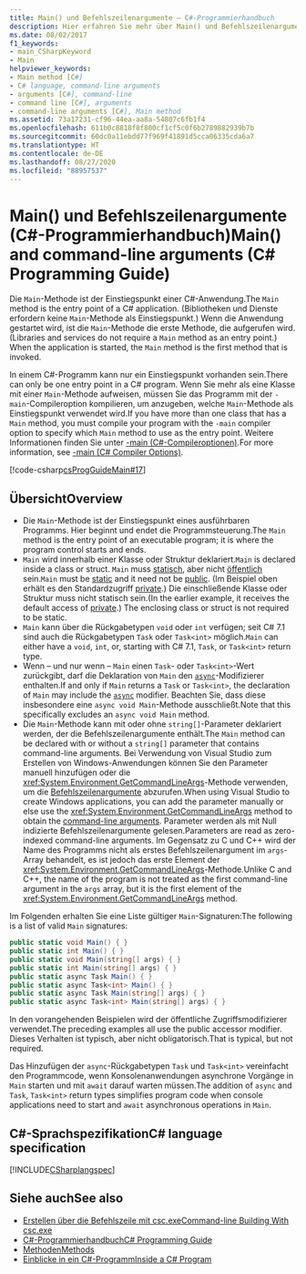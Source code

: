 ```yaml
---
title: Main() und Befehlszeilenargumente – C#-Programmierhandbuch
description: Hier erfahren Sie mehr über Main() und Befehlszeilenargumente. Die Main()-Methode ist der Einstiegspunkt eines ausführbaren Programms.
ms.date: 08/02/2017
f1_keywords:
- main_CSharpKeyword
- Main
helpviewer_keywords:
- Main method [C#]
- C# language, command-line arguments
- arguments [C#], command-line
- command line [C#], arguments
- command-line arguments [C#], Main method
ms.assetid: 73a17231-cf96-44ea-aa8a-54807c6fb1f4
ms.openlocfilehash: 611b0c8818f8f800cf1cf5c0f6b2789882939b7b
ms.sourcegitcommit: 60dc0a11ebdd77f969f41891d5cca06335cda6a7
ms.translationtype: HT
ms.contentlocale: de-DE
ms.lasthandoff: 08/27/2020
ms.locfileid: "88957537"
---
```

# <a name="main-and-command-line-arguments-c-programming-guide"></a><span data-ttu-id="bac09-104">Main() und Befehlszeilenargumente (C#-Programmierhandbuch)</span><span class="sxs-lookup"><span data-stu-id="bac09-104">Main() and command-line arguments (C# Programming Guide)</span></span>

<span data-ttu-id="bac09-105">Die `Main`-Methode ist der Einstiegspunkt einer C#-Anwendung.</span><span class="sxs-lookup"><span data-stu-id="bac09-105">The `Main` method is the entry point of a C# application.</span></span> <span data-ttu-id="bac09-106">(Bibliotheken und Dienste erfordern keine `Main`-Methode als Einstiegspunkt.) Wenn die Anwendung gestartet wird, ist die `Main`-Methode die erste Methode, die aufgerufen wird.</span><span class="sxs-lookup"><span data-stu-id="bac09-106">(Libraries and services do not require a `Main` method as an entry point.) When the application is started, the `Main` method is the first method that is invoked.</span></span>

<span data-ttu-id="bac09-107">In einem C#-Programm kann nur ein Einstiegspunkt vorhanden sein.</span><span class="sxs-lookup"><span data-stu-id="bac09-107">There can only be one entry point in a C# program.</span></span> <span data-ttu-id="bac09-108">Wenn Sie mehr als eine Klasse mit einer `Main`-Methode aufweisen, müssen Sie das Programm mit der `-main`-Compileroption kompilieren, um anzugeben, welche `Main`-Methode als Einstiegspunkt verwendet wird.</span><span class="sxs-lookup"><span data-stu-id="bac09-108">If you have more than one class that has a `Main` method, you must compile your program with the `-main` compiler option to specify which `Main` method to use as the entry point.</span></span> <span data-ttu-id="bac09-109">Weitere Informationen finden Sie unter [-main (C#-Compileroptionen)](../../language-reference/compiler-options/main-compiler-option.md).</span><span class="sxs-lookup"><span data-stu-id="bac09-109">For more information, see [-main (C# Compiler Options)](../../language-reference/compiler-options/main-compiler-option.md).</span></span>

[!code-csharp[csProgGuideMain#17](~/samples/snippets/csharp/VS_Snippets_VBCSharp/csProgGuideMain/CS/Class1.cs#17)]

## <a name="overview"></a><span data-ttu-id="bac09-110">Übersicht</span><span class="sxs-lookup"><span data-stu-id="bac09-110">Overview</span></span>

- <span data-ttu-id="bac09-111">Die `Main`-Methode ist der Einstiegspunkt eines ausführbaren Programms. Hier beginnt und endet die Programmsteuerung.</span><span class="sxs-lookup"><span data-stu-id="bac09-111">The `Main` method is the entry point of an executable program; it is where the program control starts and ends.</span></span>
- <span data-ttu-id="bac09-112">`Main` wird innerhalb einer Klasse oder Struktur deklariert.</span><span class="sxs-lookup"><span data-stu-id="bac09-112">`Main` is declared inside a class or struct.</span></span> <span data-ttu-id="bac09-113">`Main` muss [statisch](../../language-reference/keywords/static.md), aber nicht [öffentlich](../../language-reference/keywords/public.md) sein.</span><span class="sxs-lookup"><span data-stu-id="bac09-113">`Main` must be [static](../../language-reference/keywords/static.md) and it need not be [public](../../language-reference/keywords/public.md).</span></span> <span data-ttu-id="bac09-114">(Im Beispiel oben erhält es den Standardzugriff [private](../../language-reference/keywords/private.md).) Die einschließende Klasse oder Struktur muss nicht statisch sein.</span><span class="sxs-lookup"><span data-stu-id="bac09-114">(In the earlier example, it receives the default access of [private](../../language-reference/keywords/private.md).) The enclosing class or struct is not required to be static.</span></span>
- <span data-ttu-id="bac09-115">`Main` kann über die Rückgabetypen `void` oder `int` verfügen; seit C# 7.1 sind auch die Rückgabetypen `Task` oder `Task<int>` möglich.</span><span class="sxs-lookup"><span data-stu-id="bac09-115">`Main` can either have a `void`, `int`, or, starting with C# 7.1, `Task`, or `Task<int>` return type.</span></span>
- <span data-ttu-id="bac09-116">Wenn – und nur wenn – `Main` einen `Task`- oder `Task<int>`-Wert zurückgibt, darf die Deklaration von `Main` den [`async`](../../language-reference/keywords/async.md)-Modifizierer enthalten.</span><span class="sxs-lookup"><span data-stu-id="bac09-116">If and only if `Main` returns a `Task` or `Task<int>`, the declaration of `Main` may include the [`async`](../../language-reference/keywords/async.md) modifier.</span></span> <span data-ttu-id="bac09-117">Beachten Sie, dass diese insbesondere eine `async void Main`-Methode ausschließt.</span><span class="sxs-lookup"><span data-stu-id="bac09-117">Note that this specifically excludes an `async void Main` method.</span></span>
- <span data-ttu-id="bac09-118">Die `Main`-Methode kann mit oder ohne `string[]`-Parameter deklariert werden, der die Befehlszeilenargumente enthält.</span><span class="sxs-lookup"><span data-stu-id="bac09-118">The `Main` method can be declared with or without a `string[]` parameter that contains command-line arguments.</span></span> <span data-ttu-id="bac09-119">Bei Verwendung von Visual Studio zum Erstellen von Windows-Anwendungen können Sie den Parameter manuell hinzufügen oder die <xref:System.Environment.GetCommandLineArgs>-Methode verwenden, um die [Befehlszeilenargumente](command-line-arguments.md) abzurufen.</span><span class="sxs-lookup"><span data-stu-id="bac09-119">When using Visual Studio to create Windows applications, you can add the parameter manually or else use the <xref:System.Environment.GetCommandLineArgs> method to obtain the [command-line arguments](command-line-arguments.md).</span></span> <span data-ttu-id="bac09-120">Parameter werden als mit Null indizierte Befehlszeilenargumente gelesen.</span><span class="sxs-lookup"><span data-stu-id="bac09-120">Parameters are read as zero-indexed command-line arguments.</span></span> <span data-ttu-id="bac09-121">Im Gegensatz zu C und C++ wird der Name des Programms nicht als erstes Befehlszeilenargument im `args`-Array behandelt, es ist jedoch das erste Element der <xref:System.Environment.GetCommandLineArgs>-Methode.</span><span class="sxs-lookup"><span data-stu-id="bac09-121">Unlike C and C++, the name of the program is not treated as the first command-line argument in the `args` array, but it is the first element of the <xref:System.Environment.GetCommandLineArgs> method.</span></span>

<span data-ttu-id="bac09-122">Im Folgenden erhalten Sie eine Liste gültiger `Main`-Signaturen:</span><span class="sxs-lookup"><span data-stu-id="bac09-122">The following is a list of valid `Main` signatures:</span></span>

```csharp
public static void Main() { }
public static int Main() { }
public static void Main(string[] args) { }
public static int Main(string[] args) { }
public static async Task Main() { }
public static async Task<int> Main() { }
public static async Task Main(string[] args) { }
public static async Task<int> Main(string[] args) { }
```

<span data-ttu-id="bac09-123">In den vorangehenden Beispielen wird der öffentliche Zugriffsmodifizierer verwendet.</span><span class="sxs-lookup"><span data-stu-id="bac09-123">The preceding examples all use the public accessor modifier.</span></span> <span data-ttu-id="bac09-124">Dieses Verhalten ist typisch, aber nicht obligatorisch.</span><span class="sxs-lookup"><span data-stu-id="bac09-124">That is typical, but not required.</span></span>

<span data-ttu-id="bac09-125">Das Hinzufügen der `async`-Rückgabetypen `Task` und `Task<int>` vereinfacht den Programmcode, wenn Konsolenanwendungen asynchrone Vorgänge in `Main` starten und mit `await` darauf warten müssen.</span><span class="sxs-lookup"><span data-stu-id="bac09-125">The addition of `async` and `Task`, `Task<int>` return types simplifies program code when console applications need to start and `await` asynchronous operations in `Main`.</span></span>

## <a name="c-language-specification"></a><span data-ttu-id="bac09-126">C#-Sprachspezifikation</span><span class="sxs-lookup"><span data-stu-id="bac09-126">C# language specification</span></span>

[!INCLUDE[CSharplangspec](~/includes/csharplangspec-md.md)]

## <a name="see-also"></a><span data-ttu-id="bac09-127">Siehe auch</span><span class="sxs-lookup"><span data-stu-id="bac09-127">See also</span></span>

- [<span data-ttu-id="bac09-128">Erstellen über die Befehlszeile mit csc.exe</span><span class="sxs-lookup"><span data-stu-id="bac09-128">Command-line Building With csc.exe</span></span>](../../language-reference/compiler-options/command-line-building-with-csc-exe.md)
- [<span data-ttu-id="bac09-129">C#-Programmierhandbuch</span><span class="sxs-lookup"><span data-stu-id="bac09-129">C# Programming Guide</span></span>](../index.md)
- [<span data-ttu-id="bac09-130">Methoden</span><span class="sxs-lookup"><span data-stu-id="bac09-130">Methods</span></span>](../classes-and-structs/methods.md)
- [<span data-ttu-id="bac09-131">Einblicke in ein C#-Programm</span><span class="sxs-lookup"><span data-stu-id="bac09-131">Inside a C# Program</span></span>](../inside-a-program/index.md)
